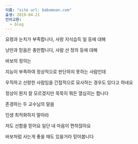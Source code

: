 ```yaml
---
이름: "site url: babomoon.com"
출생: 2019-04-21
언어교환:
  - blog
---
```


요령과 눈치가 부족합니다, 사랑 지식습득 일 등에 대해

낭만과 믿음은 충만합니다, 사람 선 정의 등에 대해

바보의 정의는

지능이 부족하여 정상적으로 판단하지 못하는 사람인데

우직하고 선량한 사람임을 간접적으로 묘사하는 경우도 있다고 하네요

정상이 뭔지 잘 모르겠지만 묵묵히 뭐든 열심히는 합니다

존경하는 두 교수님의 말씀

인생 최적화하지 말아라

저도 선함을 믿어요 일단 내 마음이 편하잖아요

바보처럼 사는게 좋을 때도 있을거라 믿어봅니다
